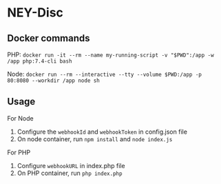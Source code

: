 
NEY-Disc
=================

Docker commands
-----------------

PHP: `docker run -it --rm --name my-running-script -v "$PWD":/app -w /app php:7.4-cli bash`

Node: `docker run --rm --interactive --tty --volume $PWD:/app -p 80:8080 --workdir /app node sh`

Usage
----------------

For Node

1. Configure the `webhookId` and `webhookToken` in config.json file
2. On node container, run `npm install` and `node index.js`

For PHP

1. Configure `webhookURL` in index.php file
2. On PHP container, run `php index.php`
